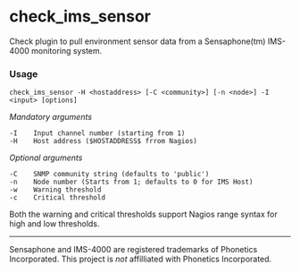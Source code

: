 # check_ims_sensor

Check plugin to pull environment sensor data from a Sensaphone(tm) IMS-4000 monitoring system.

### Usage

    check_ims_sensor -H <hostaddress> [-C <community>] [-n <node>] -I <input> [options]

*Mandatory arguments*

    -I    Input channel number (starting from 1)
    -H    Host address ($HOSTADDRESS$ frrom Nagios)

*Optional arguments*

    -C    SNMP community string (defaults to 'public')
    -n    Node number (Starts from 1; defaults to 0 for IMS Host)
    -w    Warning threshold
    -c    Critical threshold

Both the warning and critical thresholds support Nagios range syntax for high and low thresholds.



---
Sensaphone and IMS-4000 are registered trademarks of Phonetics Incorporated. This project is *not* affilliated with Phonetics Incorporated.
